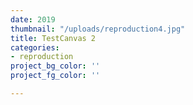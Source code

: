 ```yaml
---
date: 2019
thumbnail: "/uploads/reproduction4.jpg"
title: TestCanvas 2
categories:
- reproduction
project_bg_color: ''
project_fg_color: ''

---
```

